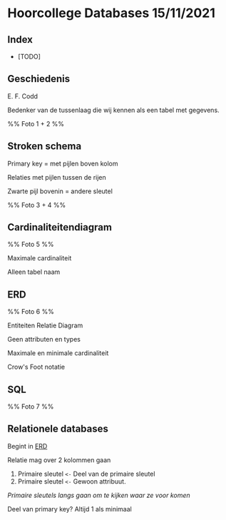 # Hoorcollege Databases 15/11/2021

## Index

- [TODO]

## Geschiedenis

E. F. Codd

Bedenker van de tussenlaag die wij kennen als een tabel met gegevens.

%% Foto 1 + 2 %%

## Stroken schema

Primary key = met pijlen boven kolom

Relaties met pijlen tussen de rijen

Zwarte pijl bovenin = andere sleutel

%% Foto 3 + 4 %%

## Cardinaliteitendiagram

%% Foto 5 %%

Maximale cardinaliteit

Alleen tabel naam

## ERD

%% Foto 6 %%

Entiteiten Relatie Diagram

Geen attributen en types

Maximale en minimale cardinaliteit

Crow's Foot notatie

## SQL

%% Foto 7 %%

## Relationele databases

Begint in [ERD](week38/SQL-2021-09-23-W.md#ERD)

Relatie mag over 2 kolommen gaan

1. Primaire sleutel `<-` Deel van de primaire sleutel
2. Primaire sleutel `<-` Gewoon attribuut.

*Primaire sleutels langs gaan om te kijken waar ze voor komen*

Deel van primary key? Altijd 1 als minimaal

